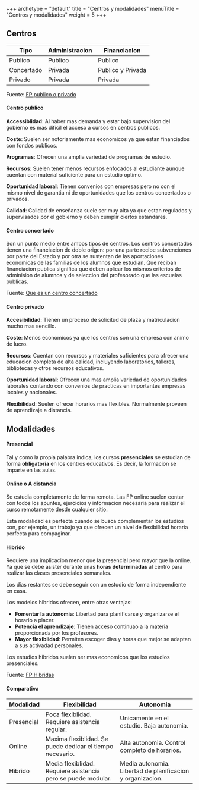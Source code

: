 +++
archetype = "default"
title = "Centros y modalidades"
menuTitle = "Centros y modalidades"
weight = 5
+++


## Centros 

| Tipo       | Administracion | Financiacion      |
|------------|----------------|-------------------|
| Publico    | Publico        | Publico           |
| Concertado | Privada        | Publico y Privada |
| Privado    | Privada        | Privada           |

Fuente: [FP publico o privado](https://www.fp-santagema.es/fp-publico-o-privado/)

#### Centro publico

**Accessiblidad**: Al haber mas demanda y estar bajo supervision del gobierno es mas dificil el acceso a cursos en centros publicos.

**Coste**: Suelen ser notoriamente mas economicos ya que estan financiados con fondos publicos.

**Programas**: Ofrecen una amplia variedad de programas de estudio.

**Recursos**: Suelen tener menos recursos enfocados al estudiante aunque cuentan con material suficiente para un estudio optimo.

**Oportunidad laboral**: Tienen convenios con empresas pero no con el mismo nivel de garantia ni de oportunidades que los centros concertados o privados.

**Calidad**: Calidad de enseñanza suele ser muy alta ya que estan regulados y supervisados por el gobierno y deben cumplir ciertos estandares.

#### Centro concertado

Son un punto medio entre ambos tipos de centros.
Los centros concertados tienen una financiacion de doble origen: por una parte recibe subvenciones por parte del Estado y por otra se sustentan de las aportaciones economicas de las familias de los alumnos que estudian. Que reciban financiacion publica significa que deben aplicar los mismos criterios de adminision de alumnos y de seleccion del profesorado que las escuelas publicas. 

Fuente: [Que es un centro concertado](https://torrealba.es/concertado/que-es-un-centro-concertado/)

#### Centro privado

**Accesibilidad**: Tienen un proceso de solicitud de plaza y matriculacion mucho mas sencillo.

**Coste**: Menos economicos ya que los centros son una empresa con animo de lucro.

**Recursos**: Cuentan con recursos y materiales suficientes para ofrecer una educacion completa de alta calidad, incluyendo laboratorios, talleres, bibliotecas y otros recursos educativos.

**Oportunidad laboral**: Ofrecen una mas amplia variedad de oportunidades laborales contando con convenios de practicas en importantes empresas locales y nacionales.

**Flexibilidad**: Suelen ofrecer horarios mas flexibles. Normalmente proveen de aprendizaje a distancia.


## Modalidades

#### Presencial

Tal y como la propia palabra indica, los cursos **presenciales** se estudian de forma **obligatoria** en los centros educativos. Es decir, la formacion se imparte en las aulas.

#### Online o A distancia

Se estudia completamente de forma remota. Las FP online suelen contar con todos los apuntes, ejercicios y informacion necesaria para realizar el curso remotamente desde cualquier sitio. 

Esta modalidad es perfecta cuando se busca complementar los estudios con, por ejemplo, un trabajo ya que ofrecen un nivel de flexibilidad horaria perfecta para compaginar.


#### Hibrido

Requiere una implicacion menor que la presencial pero mayor que la online. Ya que se debe asister durante unas **horas determinadas** al centro para realizar las clases presenciales semanales.

Los dias restantes se debe seguir con un estudio de forma independiente en casa. 

Los modelos hibridos ofrecen, entre otras ventajas:
- **Fomentar la autonomia**: Libertad para planificarse y organizarse el horario a placer.
- **Potencia el aprendizaje**: Tienen acceso continuao a la materia proporcionada por los profesores.
- **Mayor flexiblidad**: Permiten escoger dias y horas que mejor se adaptan a sus activadad personales.

Los estudios hibridos suelen ser mas economicos que los estudios presenciales.

Fuente: [FP Hibridas](https://www.emagister.com/blog/las-fp-hibridas-el-innovador-metodo-de-aprendizaje/)

#### Comparativa

| Modalidad  | Flexibilidad                                                  | Autonomia                                                  |
|------------|---------------------------------------------------------------|------------------------------------------------------------|
| Presencial | Poca flexiblidad. Requiere asistencia regular.                | Unicamente en el estudio. Baja autonomia.                  |
| Online     | Maxima flexiblidad. Se puede dedicar el tiempo necesario.     | Alta autonomia. Control completo de horarios.              |
| Hibrido    | Media flexiblidad. Requiere asistencia pero se puede modular. | Media autonomia. Libertad de planificacion y organizacion. |
